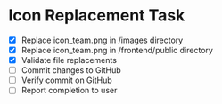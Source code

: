 # Icon Replacement Task

- [x] Replace icon_team.png in /images directory
- [x] Replace icon_team.png in /frontend/public directory
- [x] Validate file replacements
- [ ] Commit changes to GitHub
- [ ] Verify commit on GitHub
- [ ] Report completion to user
